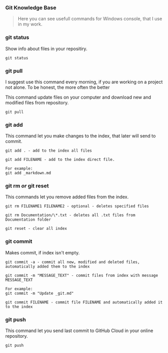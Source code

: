 ### Git Knowledge Base
>Here you can see usefull commands for Windows console, that I use in my work.

### git status
Show info about files in your repositiry. 
```
git status
```
### git pull
I suggest use this command every morning, if you are working on a project not alone. To be honest, the more often the better 

This command update files on your computer and download new and modified files from repository.
```
git pull
```
### git add
This command let you make changes to the index, that later will send to commit.


```
git add . - add to the index all files
```
```
git add FILENAME - add to the index direct file.

For example:
git add _markdown.md 
```

### git rm <i>or</i> git reset
This commands let you remove added files from the index.

``` 
git rm FILENAME1 FILENAME2 - optional - deletes specified files
``` 
```
git rm Documentation/\*.txt - deletes all .txt files from Documentation folder
```
```
git reset - clear all index
```
### git commit
Makes commit, if index isn't empty.
```
git commit -a - commit all new, modified and deleted files, automatically added them to the index
```
```
git commit -m "MESSAGE_TEXT" - commit files from index with message MESSAGE_TEXT

For example:
git commit -m "Update _git.md"
```
```
git commit FILENAME - commit file FILENAME and automatically added it to the index
```
### git push
This command let you send last commit to GitHub Cloud in your online repository.
```
git push
```